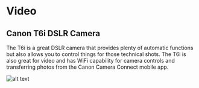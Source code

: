 # Video

## Canon T6i DSLR Camera

The T6i is a great DSLR camera that provides plenty of automatic functions but also allows you to control things for those technical shots. The T6i is also great for video and has WiFi capability for camera controls and transferring photos from the Canon Camera Connect mobile app.

![alt text](https://raw.githubusercontent.com/hsudml/equipment/images/25715073838_3e65c5b42d_m.jpg  "Canon EOS Rebel T6i DSLR Camera and accessories")
